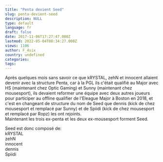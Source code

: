 ```yaml
---
title: "Penta devient Seed"
slug: penta-devient-seed
description: NULL
type: default
language: fr
draft: false
date: 2017-11-06T17:27:47.000Z
lastmod: 2022-05-04T08:34:27.000Z
views: 1106
author: F_4six
country: undefined
categories:
tags:
---
```

Après quelques mois sans savoir ce que kRYSTAL, zehN et innocent allaient devenir avec la structure Penta, car à la PGL ils c'était qualifié au Major avec HS (maintenant chez Optic Gaming) et Sunny (maintenant chez mousesport), ils devaient reformer une équipe avec deux autres joueurs pour participer au offline qualifier de l'Eleague Major à Boston en 2018, et c'est en changeant de structure du nom de Seed que dennis (kick de chez mousesport et remplacé par Sunny) et de Spiidi (kick de chez mousesport et remplacé par Ropz) les ont rejoints.  
Maintenant les trois ex-penta et les deux ex-mousesport forment Seed.  
  
Seed est donc composé de:  
kRYSTAL  
zehN  
innocent  
dennis  
Spiidi  
  
  
